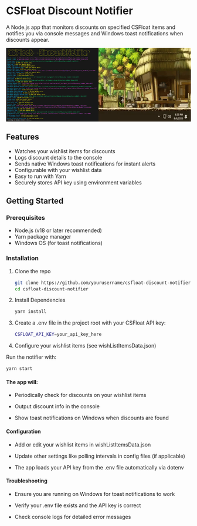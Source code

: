 # CSFloat Discount Notifier

A Node.js app that monitors discounts on specified CSFloat items and notifies you via console messages and Windows toast notifications when discounts appear.

<div style="display: flex; height: 200px;">
  <img src="media/teminal.png" style="width: 50%;" alt="terminal png" />
  <img src="media/toast.gif" style="width: 50%;" alt="toast gif" />
</div>

## Features

- Watches your wishlist items for discounts
- Logs discount details to the console
- Sends native Windows toast notifications for instant alerts
- Configurable with your wishlist data
- Easy to run with Yarn
- Securely stores API key using environment variables

## Getting Started

### Prerequisites

- Node.js (v18 or later recommended)
- Yarn package manager
- Windows OS (for toast notifications)

### Installation

1. Clone the repo

   ```bash
   git clone https://github.com/yourusername/csfloat-discount-notifier.git
   cd csfloat-discount-notifier
   ```

2. Install Dependencies

   ```bash
   yarn install
   ```

3. Create a .env file in the project root with your CSFloat API key:

   ```bash
   CSFLOAT_API_KEY=your_api_key_here
   ```

4. Configure your wishlist items (see wishListItemsData.json)

Run the notifier with:

```bash
yarn start
```

#### The app will:

- Periodically check for discounts on your wishlist items

- Output discount info in the console

- Show toast notifications on Windows when discounts are found

#### Configuration

- Add or edit your wishlist items in wishListItemsData.json

- Update other settings like polling intervals in config files (if applicable)

- The app loads your API key from the .env file automatically via dotenv

#### Troubleshooting

- Ensure you are running on Windows for toast notifications to work

- Verify your .env file exists and the API key is correct

- Check console logs for detailed error messages
